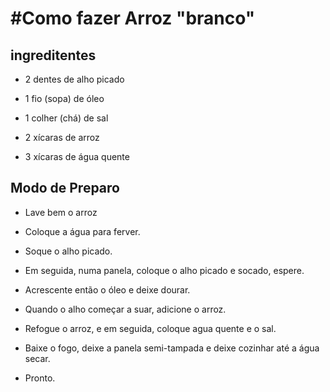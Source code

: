 # #Como fazer Arroz "branco"

## ingreditentes

* 2 dentes de alho picado

* 1 fio (sopa) de óleo

* 1 colher (chá) de sal

* 2 xícaras de arroz

* 3 xícaras de água quente



## Modo de Preparo

* Lave bem o arroz

* Coloque a água para ferver.

* Soque o alho picado.

* Em seguida, numa panela, coloque o alho picado e socado, espere.

* Acrescente então o óleo e deixe dourar.

* Quando o alho começar a suar, adicione o arroz.

* Refogue o arroz, e em seguida, coloque agua quente e o sal.

* Baixe o fogo, deixe a panela semi-tampada e deixe cozinhar até a água secar.

* Pronto.


